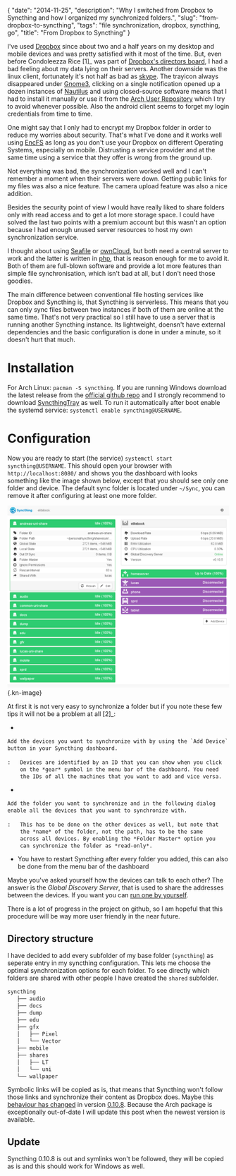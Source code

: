 {
    "date": "2014-11-25",
    "description": "Why I switched from Dropbox to Syncthing and how I organized my synchronized folders.",
    "slug": "from-dropbox-to-syncthing",
    "tags": "file synchronization, dropbox, syncthing, go",
    "title": "From Dropbox to Syncthing"
}

I've used [Dropbox](https://www.dropbox.com/) since about two and a half
years on my desktop and mobile devices and was pretty satisfied with it
most of the time. But, even before Condoleezza Rice \[1\]\_ was part of
[Dropbox's directors
board](https://blog.dropbox.com/2014/04/growing-our-leadership-team/), I
had a bad feeling about my data lying on their servers. Another downside
was the linux client, fortunately it's not half as bad as
[skype](http://www.skype.com/de/download-skype/skype-for-linux/). The
trayicon always disappeared under
[Gnome3](http://www.gnome.org/gnome-3/), clicking on a single
notification opened up a dozen instances of
[Nautilus](https://github.com/GNOME/nautilus) and using closed-source
software means that I had to install it manually or use it from the
[Arch User
Repository](https://wiki.archlinux.org/index.php/Arch_User_Repository)
which I try to avoid whenever possible. Also the android client seems to
forget my login credentials from time to time.

One might say that I only had to encrypt my Dropbox folder in order to
reduce my worries about security. That's what I've done and it works
well using [EncFS](http://en.wikipedia.org/wiki/EncFS) as long as you
don't use your Dropbox on different Operating Systems, especially on
mobile. Distrusting a service provider and at the same time using a
service that they offer is wrong from the ground up.

Not everything was bad, the synchronization worked well and I can't
remember a moment when their servers were down. Getting public links for
my files was also a nice feature. The camera upload feature was also a
nice addition.

Besides the security point of view I would have really liked to share
folders only with read access and to get a lot more storage space. I
could have solved the last two points with a premium account but this
wasn't an option because I had enough unused server resources to host my
own synchronization service.

I thought about using [Seafile](http://seafile.com/en/home/) or
[ownCloud](http://owncloud.org/), but both need a central server to work
and the latter is written in [php](http://php.net/), that is reason
enough for me to avoid it. Both of them are full-blown software and
provide a lot more features than simple file synchronisation, which
isn't bad at all, but I don't need those goodies.

The main difference between conventional file hosting services like
Dropbox and Syncthing is, that Syncthing is serverless. This means that
you can only sync files between two instances if both of them are online
at the same time. That's not very practical so I still have to use a
server that is running another Syncthing instance. Its lightweight,
doensn't have external dependencies and the basic configuration is done
in under a minute, so it doesn't hurt that much.

Installation
============

For Arch Linux: `pacman -S syncthing`. If you are running Windows
download the latest release from the [official github
repo](https://github.com/syncthing/syncthing/releases) and I strongly
recommend to download
[SyncthingTray](https://github.com/iss0/SyncthingTray/releases) as well.
To run it automatically after boot enable the systemd service:
`systemctl enable syncthing@USERNAME`.

Configuration
=============

Now you are ready to start (the service)
`systemctl start syncthing@USERNAME`. This should open your browser with
`http://localhost:8080/` and shows you the dashboard with looks
something like the image shown below, except that you should see only
one folder and device. The default sync folder is located under
`~/Sync`, you can remove it after configuring at least one more folder.

![the syncthing dashboard](/imgs/syncthing_dashboard.png){.kn-image}

At first it is not very easy to synchronize a folder but if you note
these few tips it will not be a problem at all \[2\]\_:

-   

    Add the devices you want to synchronize with by using the `Add Device` button in your Syncthing dashboard.

    :   Devices are identified by an ID that you can show when you click
        on the *gear* symbol in the menu bar of the dashboard. You need
        the IDs of all the machines that you want to add and vice versa.

-   

    Add the folder you want to synchronize and in the following dialog enable all the devices that you want to synchronize with.

    :   This has to be done on the other devices as well, but note that
        the *name* of the folder, not the path, has to be the same
        across all devices. By enabling the *Folder Master* option you
        can synchronize the folder as *read-only*.

-   You have to restart Syncthing after every folder you added, this can
    also be done from the menu bar of the dashboard

Maybe you've asked yourself how the devices can talk to each other? The
answer is the *Global Discovery Server*, that is used to share the
addresses between the devices. If you want you can [run one by
yourself](https://github.com/syncthing/discosrv).

There is a lot of progress in the project on github, so I am hopeful
that this procedure will be way more user friendly in the near future.

Directory structure
-------------------

I have decided to add every subfolder of my base folder (`syncthing`) as
seperate entry in my syncthing configuration. This lets me choose the
optimal synchronization options for each folder. To see directly which
folders are shared with other people I have created the `shared`
subfolder.

```
syncthing
   ├── audio
   ├── docs
   ├── dump
   ├── edu
   ├── gfx
   │   ├── Pixel
   │   └── Vector
   ├── mobile
   ├── shares
   │   ├── LT
   │   └── uni
   └── wallpaper
```

Symbolic links will be copied as is, that means that Syncthing won't
follow those links and synchronize their content as Dropbox does. Maybe
this [behaviour has
changed](https://github.com/syncthing/syncthing/issues/873) in version
[0.10.8](https://github.com/syncthing/syncthing/releases/tag/v0.10.8).
<span
class="strike">Because the Arch package is exceptionally out-of-date I will update this post when the newest version is available.</span>

Update
------

Syncthing 0.10.8 is out and symlinks won't be followed, they will be
copied as is and this should work for Windows as well.

